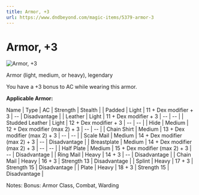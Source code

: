 ```yaml
---
title: Armor, +3
url: https://www.dndbeyond.com/magic-items/5379-armor-3
---
```


# Armor, +3

![Armor, +3](armor-3.png)

Armor (light, medium, or heavy), legendary

You have a +3 bonus to AC while wearing this armor.


**Applicable Armor:**

Name |
Type |
AC |
Strength |
Stealth |
| Padded | Light | 11 + Dex modifier + 3 | -- | Disadvantage |
| Leather | Light | 11 + Dex modifier + 3 | -- | -- |
| Studded Leather | Light | 12 + Dex modifier + 3 | -- | -- |
| Hide | Medium | 12 + Dex modifier (max 2) + 3 | -- | -- |
| Chain Shirt | Medium | 13 + Dex modifier (max 2) + 3 | -- | -- |
| Scale Mail | Medium | 14 + Dex modifier (max 2) + 3 | -- | Disadvantage |
| Breastplate | Medium | 14 + Dex modifier (max 2) + 3 | -- | -- |
| Half Plate | Medium | 15 + Dex modifier (max 2) + 3 | -- | Disadvantage |
| Ring Mail | Heavy | 14 + 3 | -- | Disadvantage |
| Chain Mail | Heavy | 16 + 3 | Strength 13 | Disadvantage |
| Splint | Heavy | 17 + 3 | Strength 15 | Disadvantage |
| Plate | Heavy | 18 + 3 | Strength 15 | Disadvantage |

Notes: Bonus: Armor Class, Combat, Warding